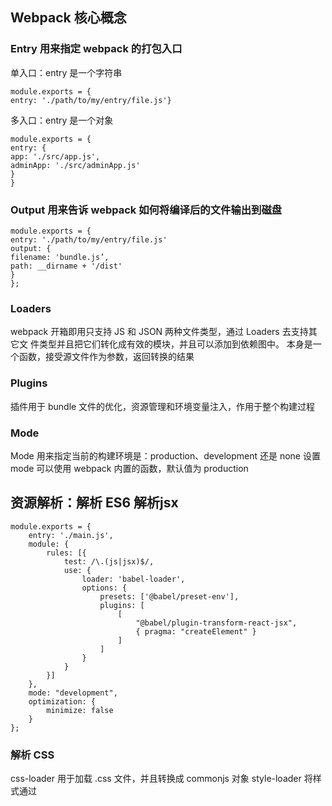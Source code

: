 
## Webpack 核心概念
### Entry ⽤来指定 webpack 的打包⼊⼝

单⼊⼝：entry 是⼀个字符串
```
module.exports = {
entry: './path/to/my/entry/file.js'}
```

多⼊⼝：entry 是⼀个对象
```
module.exports = {
entry: {
app: './src/app.js',
adminApp: './src/adminApp.js'
}
}
```

###  Output ⽤来告诉 webpack 如何将编译后的⽂件输出到磁盘
```
module.exports = {
entry: './path/to/my/entry/file.js'
output: {
filename: 'bundle.js’,
path: __dirname + '/dist'
}
};
```

### Loaders
webpack 开箱即用只支持 JS 和 JSON 两种文件类型，通过 Loaders 去支持其它文
件类型并且把它们转化成有效的模块，并且可以添加到依赖图中。
本身是一个函数，接受源文件作为参数，返回转换的结果


### Plugins
插件⽤于 bundle ⽂件的优化，资源管理和环境变量注⼊，作⽤于整个构建过程

### Mode
Mode ⽤来指定当前的构建环境是：production、development 还是 none
设置 mode 可以使⽤ webpack 内置的函数，默认值为 production


## 资源解析：解析 ES6 解析jsx
```
module.exports = {
    entry: './main.js',
    module: {
        rules: [{
            test: /\.(js|jsx)$/,
            use: {
                loader: 'babel-loader',
                options: {
                    presets: ['@babel/preset-env'],
                    plugins: [
                        [
                            "@babel/plugin-transform-react-jsx",
                            { pragma: "createElement" }
                        ]
                    ]
                }
            }
        }]
    },
    mode: "development",
    optimization: {
        minimize: false
    }
};
```

### 解析 CSS

css-loader ⽤于加载 .css ⽂件，并且转换成 commonjs 对象
style-loader 将样式通过 <style> 标签插⼊到 head 中
  
### 解析 Less 和 SaSS
  
less-loader ⽤于将 less 转换成 css

### 解析图⽚
file-loader ⽤于处理⽂件

### 解析字体
file-loader 也可以⽤于处理字体

### 解析资源
 url-loader
 ### ⽂件监听
 ⽂件监听是在发现源码发⽣变化时，⾃动重新构建出新的输出⽂件
 webpack 开启监听模式，有两种⽅式：
·启动 webpack 命令时，带上 --watch 参数
·在配置 webpack.config.js 中设置 watch: true

### 热更新
webpack-dev-server

### ⽂件指纹

Hash：和整个项⽬的构建相关，只要项⽬⽂件有修改，整个项⽬构建的 hash 值就会更改
Chunkhash：和 webpack 打包的 chunk 有关，不同的 entry 会⽣成不同的 chunkhash 值
Contenthash：根据⽂件内容来定义 hash ，⽂件内容不变，则 contenthash 不变

### 代码压缩

 - js 内置uglifyjs-webpack-plugin
 
 - css optimize-css-assets-webpack-plugin cssnano
 
 - html-webpack-plugin
 
 
## 组件化核心：用恰当的语言去表示 attribute、property、children




